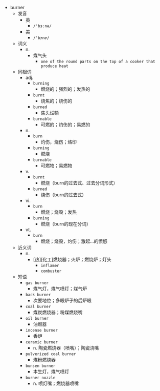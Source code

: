 - burner
  - 发音
    - 英
      - `/'bɜːnə/`
    - 美
      - `/'bɝnɚ/`
  - 词义
    - n.
      - 煤气头
        - `one of the round parts on the top of a cooker that produce heat`
  - 同根词
    - adj.
      - `burning`
        - 燃烧的；强烈的；发热的
      - `burnt`
        - 烧焦的；烧伤的
      - `burned`
        - 焦头烂额
      - `burnable`
        - 可燃的；灼伤的；易燃的
    - n.
      - `burn`
        - 灼伤，烧伤；烙印
      - `burning`
        - 燃烧
      - `burnable`
        - 可燃物；易燃物
    - v.
      - `burnt`
        - 燃烧（burn的过去式、过去分词形式）
      - `burned`
        - 烧伤（burn的过去式）
    - vi.
      - `burn`
        - 燃烧；烧毁；发热
      - `burning`
        - 燃烧（burn的现在分词）
    - vt.
      - `burn`
        - 燃烧；烧毁，灼伤；激起…的愤怒
  - 近义词
    - n.
      - [热][化工]燃烧器；火炉；燃烧炉；灯头
        - `inflamer`
        - `combuster`
  - 短语
    - `gas burner`
      - 煤气灯，煤气喷灯；煤气炉 
    - `back burner`
      - 次要地位；多眼炉子的后炉眼 
    - `coal burner`
      - 煤炭燃烧器；粉煤燃烧嘴 
    - `oil burner`
      - 油燃器 
    - `incense burner`
      - 香炉 
    - `ceramic burner`
      - n. 陶瓷燃烧器（喷嘴）；陶瓷浇嘴 
    - `pulverized coal burner`
      - 煤粉燃烧器 
    - `bunsen burner`
      - 本生灯，煤气喷灯 
    - `burner nozzle`
      - n. 喷灯嘴；燃烧器喷嘴 
